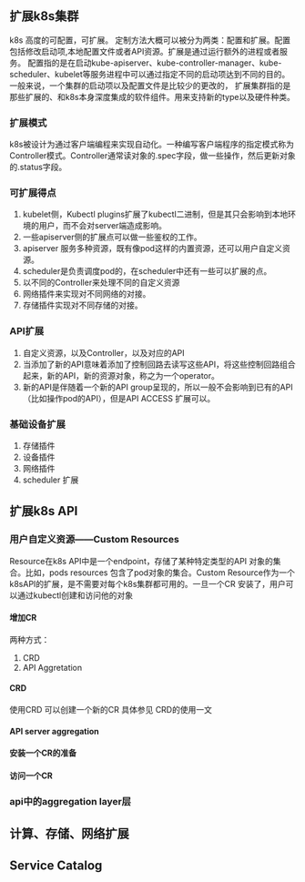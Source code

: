 ## 扩展k8s集群
k8s 高度的可配置，可扩展。
定制方法大概可以被分为两类：配置和扩展。配置包括修改启动项,本地配置文件或者API资源。扩展是通过运行额外的进程或者服务。
配置指的是在启动kube-apiserver、kube-controller-manager、kube-scheduler、kubelet等服务进程中可以通过指定不同的启动项达到不同的目的。一般来说，一个集群的启动项以及配置文件是比较少的更改的，
扩展集群指的是那些扩展的、和k8s本身深度集成的软件组件。用来支持新的type以及硬件种类。
### 扩展模式
k8s被设计为通过客户端编程来实现自动化。一种编写客户端程序的指定模式称为Controller模式。Controller通常读对象的.spec字段，做一些操作，然后更新对象的.status字段。
### 可扩展得点
1. kubelet侧，Kubectl plugins扩展了kubectl二进制，但是其只会影响到本地环境的用户，而不会对server端造成影响。
2. 一些apiserver侧的扩展点可以做一些鉴权的工作。
3. apiserver 服务多种资源，既有像pod这样的内置资源，还可以用户自定义资源。
4. scheduler是负责调度pod的，在scheduler中还有一些可以扩展的点。
5. 以不同的Controller来处理不同的自定义资源
6. 网络插件来实现对不同网络的对接。
7. 存储插件实现对不同存储的对接。

### API扩展
1. 自定义资源，以及Controller，以及对应的API
2. 当添加了新的API意味着添加了控制回路去读写这些API，将这些控制回路组合起来，新的API，新的资源对象，称之为一个operator。
3. 新的API是伴随着一个新的API group呈现的，所以一般不会影响到已有的API（比如操作pod的API），但是API ACCESS 扩展可以。


### 基础设备扩展
1. 存储插件
2. 设备插件
3. 网络插件
4. scheduler 扩展





## 扩展k8s API
### 用户自定义资源——Custom Resources
Resource在k8s API中是一个endpoint，存储了某种特定类型的API 对象的集合。比如，pods resources 包含了pod对象的集合。Custom Resource作为一个k8sAPI的扩展，是不需要对每个k8s集群都可用的。一旦一个CR 安装了，用户可以通过kubectl创建和访问他的对象

#### 增加CR
两种方式：
1. CRD
2. API Aggretation

#### CRD
使用CRD 可以创建一个新的CR
具体参见 CRD的使用一文

#### API server aggregation

#### 安装一个CR的准备

#### 访问一个CR



### api中的aggregation layer层



## 计算、存储、网络扩展




## Service Catalog
